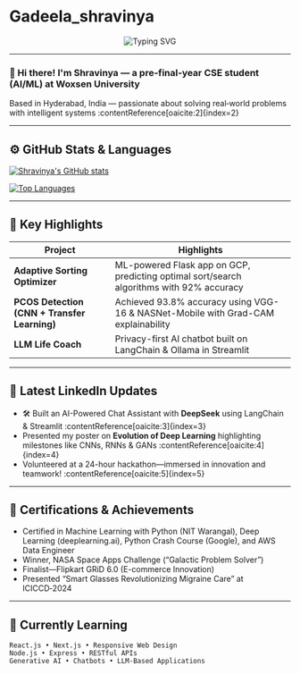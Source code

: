 # Gadeela_shravinya
<!-- Banner -->
<p align="center">
  <img src="https://readme-typing-svg.herokuapp.com?font=Roboto+Mono&size=30&color=FF6F61&center=true&vCenter=true&width=600&lines=Hello!+I'm+Gadeela+Shravinya;AI+|+ML+|+Web+|+Innovator" alt="Typing SVG"/>
</p>

---

### 👋 Hi there! I'm Shravinya — a pre-final‑year CSE student (AI/ML) at Woxsen University  
Based in Hyderabad, India — passionate about solving real‑world problems with intelligent systems :contentReference[oaicite:2]{index=2}

---

## ⚙️ GitHub Stats & Languages
<!-- GitHub Profile Stats Card -->
[![Shravinya's GitHub stats](https://github-readme-stats.vercel.app/api?username=GadeelaShravinya&show_icons=true&theme=radical)](https://github.com/GadeelaShravinya)

<!-- Top Languages Chart -->
[![Top Languages](https://github-readme-stats.vercel.app/api/top-langs/?username=GadeelaShravinya&layout=compact&theme=radical)](https://github.com/GadeelaShravinya)

---

## 🚀 Key Highlights
| Project | Highlights |
|---|---|
| **Adaptive Sorting Optimizer** | ML-powered Flask app on GCP, predicting optimal sort/search algorithms with 92% accuracy |
| **PCOS Detection (CNN + Transfer Learning)** | Achieved 93.8% accuracy using VGG-16 & NASNet-Mobile with Grad-CAM explainability |
| **LLM Life Coach** | Privacy-first AI chatbot built on LangChain & Ollama in Streamlit |

---

## 🔭 Latest LinkedIn Updates  
- 🛠️ Built an AI-Powered Chat Assistant with **DeepSeek** using LangChain & Streamlit :contentReference[oaicite:3]{index=3}  
- Presented my poster on **Evolution of Deep Learning** highlighting milestones like CNNs, RNNs & GANs :contentReference[oaicite:4]{index=4}  
- Volunteered at a 24-hour hackathon—immersed in innovation and teamwork! :contentReference[oaicite:5]{index=5}

---

## 🎯 Certifications & Achievements
- Certified in Machine Learning with Python (NIT Warangal), Deep Learning (deeplearning.ai), Python Crash Course (Google), and AWS Data Engineer  
- Winner, NASA Space Apps Challenge (“Galactic Problem Solver”)  
- Finalist—Flipkart GRiD 6.0 (E-commerce Innovation)  
- Presented “Smart Glasses Revolutionizing Migraine Care” at ICICCD‑2024

---

## 🌱 Currently Learning
```text
React.js • Next.js • Responsive Web Design
Node.js • Express • RESTful APIs
Generative AI • Chatbots • LLM-Based Applications
